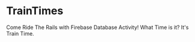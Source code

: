 # TrainTimes
Come Ride The Rails with Firebase Database Activity! What Time is it? It's Train Time.
